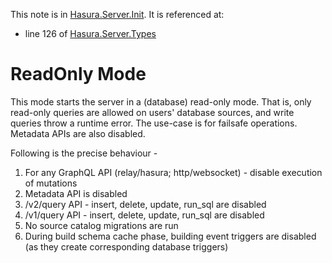 This note is in [Hasura.Server.Init](https://github.com/hasura/graphql-engine/blob/master/server/src-lib/Hasura/Server/Init.hs#L53).
It is referenced at:
  - line 126 of [Hasura.Server.Types](https://github.com/hasura/graphql-engine/blob/master/server/src-lib/Hasura/Server/Types.hs#L126)

# ReadOnly Mode


This mode starts the server in a (database) read-only mode. That is, only
read-only queries are allowed on users' database sources, and write
queries throw a runtime error. The use-case is for failsafe operations.
Metadata APIs are also disabled.

Following is the precise behaviour -
  1. For any GraphQL API (relay/hasura; http/websocket) - disable execution of
  mutations
  2. Metadata API is disabled
  3. /v2/query API - insert, delete, update, run_sql are disabled
  4. /v1/query API - insert, delete, update, run_sql are disabled
  5. No source catalog migrations are run
  6. During build schema cache phase, building event triggers are disabled (as
  they create corresponding database triggers)

